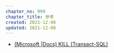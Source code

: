 ```yaml
---
chapter_no: 999
chapter_title: 参考
created: 2021-12-06
updated: 2021-12-06
---
```

- [(Microsoft \|Docs) KILL (Transact-SQL)](https://docs.microsoft.com/ja-jp/sql/t-sql/language-elements/kill-transact-sql)
